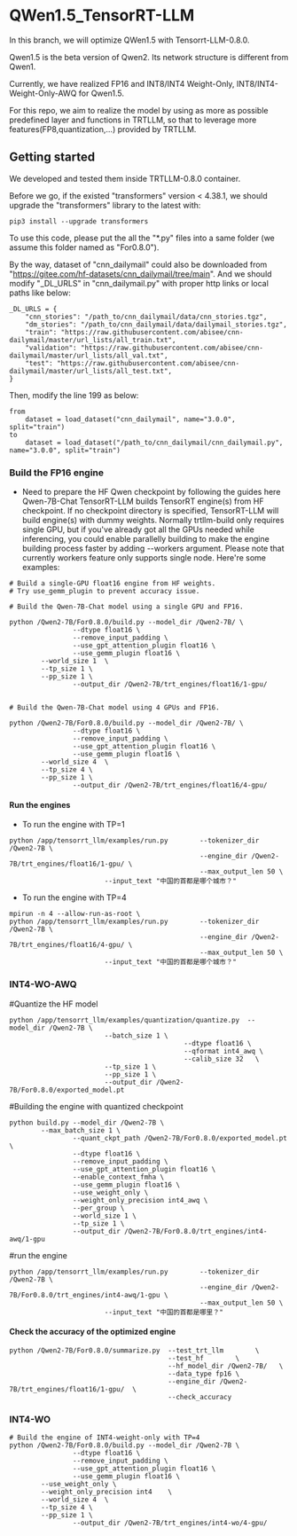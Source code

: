 # QWen1.5_TensorRT-LLM
In this branch, we will optimize QWen1.5 with Tensorrt-LLM-0.8.0.

Qwen1.5 is the beta version of Qwen2. Its network structure is different from Qwen1.

Currently, we have realized FP16 and INT8/INT4 Weight-Only, INT8/INT4-Weight-Only-AWQ for Qwen1.5. 

For this repo, we aim to realize the model by using as more as possible predefined layer and functions in TRTLLM, so that to leverage more features(FP8,quantization,...) provided by TRTLLM.


## Getting started

We developed and tested them inside TRTLLM-0.8.0 container.

Before we go, if the existed "transformers" version < 4.38.1, we should upgrade the "transformers" library to the latest with:
```
pip3 install --upgrade transformers
```

To use this code, please put the all the "*.py" files into a same folder (we assume this folder named as "For0.8.0").

By the way, dataset of "cnn_dailymail" could also be downloaded from "https://gitee.com/hf-datasets/cnn_dailymail/tree/main". And we should modify "_DL_URLS" in "cnn_dailymail.py" with proper http links or local paths like below:
```
_DL_URLS = {
    "cnn_stories": "/path_to/cnn_dailymail/data/cnn_stories.tgz",
    "dm_stories": "/path_to/cnn_dailymail/data/dailymail_stories.tgz",
    "train": "https://raw.githubusercontent.com/abisee/cnn-dailymail/master/url_lists/all_train.txt",
    "validation": "https://raw.githubusercontent.com/abisee/cnn-dailymail/master/url_lists/all_val.txt",
    "test": "https://raw.githubusercontent.com/abisee/cnn-dailymail/master/url_lists/all_test.txt",
}
```

Then, modify the line 199 as below:
```
from
    dataset = load_dataset("cnn_dailymail", name="3.0.0", split="train")
to
    dataset = load_dataset("/path_to/cnn_dailymail/cnn_dailymail.py", name="3.0.0", split="train")
```
### Build the FP16 engine

- Need to prepare the HF Qwen checkpoint by following the guides here Qwen-7B-Chat
TensorRT-LLM builds TensorRT engine(s) from HF checkpoint. If no checkpoint directory is specified, TensorRT-LLM will build engine(s) with dummy weights.
Normally trtllm-build only requires single GPU, but if you've already got all the GPUs needed while inferencing, you could enable parallelly building to make the engine building process faster by adding --workers argument. Please note that currently workers feature only supports single node.
Here're some examples:

```
# Build a single-GPU float16 engine from HF weights.
# Try use_gemm_plugin to prevent accuracy issue.

# Build the Qwen-7B-Chat model using a single GPU and FP16.

python /Qwen2-7B/For0.8.0/build.py --model_dir /Qwen2-7B/ \
                --dtype float16 \
                --remove_input_padding \
                --use_gpt_attention_plugin float16 \
                --use_gemm_plugin float16 \
		--world_size 1	\
		--tp_size 1	\
		--pp_size 1 \
                --output_dir /Qwen2-7B/trt_engines/float16/1-gpu/


# Build the Qwen-7B-Chat model using 4 GPUs and FP16.

python /Qwen2-7B/For0.8.0/build.py --model_dir /Qwen2-7B/ \
                --dtype float16 \
                --remove_input_padding \
                --use_gpt_attention_plugin float16 \
                --use_gemm_plugin float16 \
		--world_size 4	\
		--tp_size 4	\
		--pp_size 1 \
                --output_dir /Qwen2-7B/trt_engines/float16/4-gpu/
```
#### Run the engines
- To run the engine with TP=1
```
python /app/tensorrt_llm/examples/run.py    	--tokenizer_dir /Qwen2-7B \
                                            	--engine_dir /Qwen2-7B/trt_engines/float16/1-gpu/ \
                                            	--max_output_len 50 \
						--input_text "中国的首都是哪个城市？"
```

- To run the engine with TP=4
```
mpirun -n 4 --allow-run-as-root \
python /app/tensorrt_llm/examples/run.py    	--tokenizer_dir /Qwen2-7B \
                                            	--engine_dir /Qwen2-7B/trt_engines/float16/4-gpu/ \
                                            	--max_output_len 50 \
						--input_text "中国的首都是哪个城市？"
```

### INT4-WO-AWQ

#Quantize the HF model
```
python /app/tensorrt_llm/examples/quantization/quantize.py 	--model_dir /Qwen2-7B \
						--batch_size 1 \
                                    		--dtype float16 \
                                    		--qformat int4_awq \                                    
                                    		--calib_size 32   \
						--tp_size 1	\
						--pp_size 1	\
						--output_dir /Qwen2-7B/For0.8.0/exported_model.pt
```
#Building the engine with quantized checkpoint
```
python build.py --model_dir /Qwen2-7B \
		--max_batch_size 1 \
                --quant_ckpt_path /Qwen2-7B/For0.8.0/exported_model.pt \
                --dtype float16 \
                --remove_input_padding \
                --use_gpt_attention_plugin float16 \
                --enable_context_fmha \
                --use_gemm_plugin float16 \
                --use_weight_only \
                --weight_only_precision int4_awq \
                --per_group \
                --world_size 1 \
                --tp_size 1 \
                --output_dir /Qwen2-7B/For0.8.0/trt_engines/int4-awq/1-gpu
```
#run the engine
```
python /app/tensorrt_llm/examples/run.py    	--tokenizer_dir /Qwen2-7B \
                                            	--engine_dir /Qwen2-7B/For0.8.0/trt_engines/int4-awq/1-gpu \
                                            	--max_output_len 50 \
						--input_text "中国的首都是哪里？"
```

#### Check the accuracy of the optimized engine
```
python /Qwen2-7B/For0.8.0/summarize.py  --test_trt_llm        \
                                        --test_hf        \
                                        --hf_model_dir /Qwen2-7B/   \
                                        --data_type fp16 \
                                        --engine_dir /Qwen2-7B/trt_engines/float16/1-gpu/  \
                                        --check_accuracy
```
### INT4-WO
```
# Build the engine of INT4-weight-only with TP=4
python /Qwen2-7B/For0.8.0/build.py --model_dir /Qwen2-7B \
                --dtype float16 \
                --remove_input_padding \
                --use_gpt_attention_plugin float16 \
                --use_gemm_plugin float16 \
		--use_weight_only \
		--weight_only_precision int4	\
		--world_size 4	\
		--tp_size 4	\
		--pp_size 1 \
                --output_dir /Qwen2-7B/trt_engines/int4-wo/4-gpu/
```
